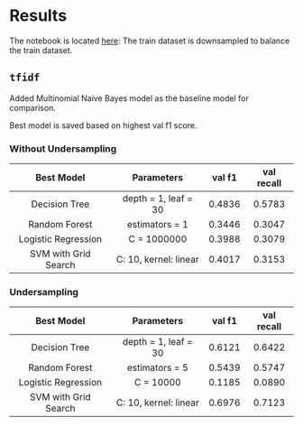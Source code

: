 # Results
The notebook is located [here](https://colab.research.google.com/drive/1dXMdHlRfphgNBBIoqCJ7XH4xLjt1Vftk?usp=sharing): 
The train dataset is downsampled to balance the train dataset.

## `tfidf`
Added Multinomial Naive Bayes model as the baseline model for comparison. 

Best model is saved based on highest val f1 score.

### Without Undersampling
Best Model | Parameters | val f1 | val recall
:-----: | :-----: | :-----: | :-----: |
Decision Tree | depth = 1, leaf = 30 | 0.4836 | 0.5783
Random Forest | estimators = 1 | 0.3446 | 0.3047
Logistic Regression | C = 1000000 | 0.3988 | 0.3079
SVM with Grid Search| C: 10, kernel: linear | 0.4017 | 0.3153

### Undersampling
Best Model | Parameters | val f1 | val recall
:-----: | :-----: | :-----: | :-----: |
Decision Tree | depth = 1, leaf = 30 | 0.6121 | 0.6422
Random Forest | estimators = 5 | 0.5439 | 0.5747
Logistic Regression | C = 10000 | 0.1185 | 0.0890
SVM with Grid Search| C: 10, kernel: linear | 0.6976 | 0.7123


